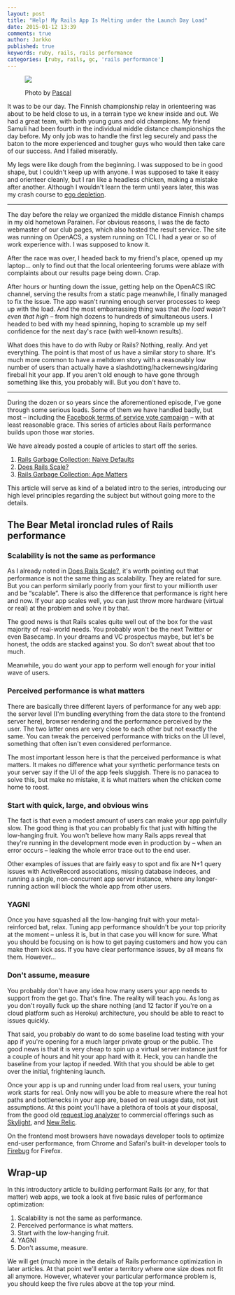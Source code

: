 ```yaml
---
layout: post
title: "Help! My Rails App Is Melting under the Launch Day Load"
date: 2015-01-12 13:39
comments: true
author: Jarkko
published: true
keywords: ruby, rails, rails performance
categories: [ruby, rails, gc, 'rails performance']
---
```


<figure markdown="1">
  <a href="https://www.flickr.com/photos/pasukaru76/4484360302">
    <img src="https://farm5.staticflickr.com/4065/4484360302_70ac4b6a8d_o_d.jpg">
  </a>

  <figcaption>
    <p>
      Photo by <a href="https://www.flickr.com/photos/pasukaru76/4484360302">Pascal</a>
    </p>
  </figcaption>
</figure>

It was to be our day. The Finnish championship relay in orienteering was about to be held close to us, in a terrain type we knew inside and out. We had a great team, with both young guns and old champions. My friend Samuli had been fourth in the individual middle distance championships the day before. My only job was to handle the first leg securely and pass the baton to the more experienced and tougher guys who would then take care of our success. And I failed miserably.

My legs were like dough from the beginning. I was supposed to be in good shape, but I couldn't keep up with anyone. I was supposed to take it easy and orienteer cleanly, but I ran like a headless chicken, making a mistake after another. Although I wouldn't learn the term until years later, this was my crash course to [ego depletion](http://en.wikipedia.org/wiki/Ego_depletion).

---

The day before the relay we organized the middle distance Finnish champs in my old hometown Parainen. For obvious reasons, I was the de facto webmaster of our club pages, which also hosted the result service. The site was running on OpenACS, a system running on TCL I had a year or so of work experience with. I was supposed to know it.

After the race was over, I headed back to my friend's place, opened up my laptop… only to find out that the local orienteering forums were ablaze with complaints about our results page being down. Crap.

After hours or hunting down the issue, getting help on the OpenACS IRC channel, serving the results from a static page meanwhile, I finally managed to fix the issue. The app wasn't running enough server processes to keep up with the load. And the most embarrassing thing was that *the load wasn't even that high* – from high dozens to hundreds of simultaneous users. I headed to bed with my head spinning, hoping to scramble up my self confidence for the next day's race (with well-known results).

What does this have to do with Ruby or Rails? Nothing, really. And yet everything. The point is that most of us have a similar story to share. It's much more common to have a meltdown story with a reasonably low number of users than actually have a slashdotting/hackernewsing/daring fireball hit your app. If you aren't old enough to have gone through something like this, you probably will. But you don't have to.

---

During the dozen or so years since the aforementioned episode, I've gone through some serious loads. Some of them we have handled badly, but most – including the [Facebook terms of service vote campaign](http://wildfireapp.blogspot.fi/2009/04/wildfire-runs-facebook-site-governance.html) – with at least reasonable grace. This series of articles about Rails performance builds upon those war stories.

We have already posted a couple of articles to start off the series.

1. [Rails Garbage Collection: Naive Defaults](/theden/rails-garbage-collection-naive-defaults/)
2. [Does Rails Scale?](/theden/does-rails-scale/)
3. [Rails Garbage Collection: Age Matters](/theden/rails-garbage-collection-naive-defaults/)

This article will serve as kind of a belated intro to the series, introducing our high level principles regarding the subject but without going more to the details.

## The Bear Metal ironclad rules of Rails performance

### Scalability is not the same as performance

As I already noted in [Does Rails Scale?](/theden/does-rails-scale/), it's worth pointing out that performance is not the same thing as scalability. They are related for sure. But you can perform similarly poorly from your first to your millionth user and be “scalable”. There is also the difference that performance is right here and now. If your app scales well, you can just throw more hardware (virtual or real) at the problem and solve it by that.

The good news is that Rails scales quite well out of the box for the vast majority of real-world needs. You probably won't be the next Twitter or even Basecamp. In your dreams and VC prospectus maybe, but let's be honest, the odds are stacked against you. So don't sweat about that too much.

Meanwhile, you do want your app to perform well enough for your initial wave of users.

### Perceived performance is what matters

There are basically three different layers of performance for any web app: the server level (I'm bundling everything from the data store to the frontend server here), browser rendering and the performance perceived by the user. The two latter ones are very close to each other but not exactly the same. You can tweak the perceived performance with tricks on the UI level, something that often isn't even considered performance.

The most important lesson here is that the perceived performance is what matters. It makes no difference what your synthetic performance tests on your server say if the UI of the app feels sluggish. There is no panacea to solve this, but make no mistake, it is what matters when the chicken come home to roost.

### Start with quick, large, and obvious wins

The fact is that even a modest amount of users can make your app painfully slow. The good thing is that you can probably fix that just with hitting the low-hanging fruit. You won't believe how many Rails apps reveal that they're running in the development mode even in production by – when an error occurs – leaking the whole error trace out to the end user.

Other examples of issues that are fairly easy to spot and fix are N+1 query issues with ActiveRecord associations, missing database indeces, and running a single, non-concurrent app server instance, where any longer-running action will block the whole app from other users.

### YAGNI

Once you have squashed all the low-hanging fruit with your metal-reinforced bat, relax. Tuning app performance shouldn't be your top priority at the moment – unless it is, but in that case you will know for sure. What you should be focusing on is how to get paying customers and how you can make them kick ass. If you have clear performance issues, by all means fix them. However…

### Don't assume, measure

You probably don't have any idea how many users your app needs to support from the get go. That's fine. The reality will teach you. As long as you don't royally fuck up the share nothing (and 12 factor if you're on a cloud platform such as Heroku) architecture, you should be able to react to issues quickly.

That said, you probably do want to do some baseline load testing with your app if you're opening for a much larger private group or the public. The good news is that it is very cheap to spin up a virtual server instance just for a couple of hours and hit your app hard with it. Heck, you can handle the baseline from your laptop if needed. With that you should be able to get over the initial, frightening launch.

Once your app is up and running under load from real users, your tuning work starts for real. Only now will you be able to measure where the real hot paths and bottlenecks in your app are, based on real usage data, not just assumptions. At this point you'll have a plethora of tools at your disposal, from the good old [request log analyzer](https://github.com/wvanbergen/request-log-analyzer) to commercial offerings such as [Skylight](https://www.skylight.io), and [New Relic](http://newrelic.com).

On the frontend most browsers have nowadays developer tools to optimize end-user performance, from Chrome and Safari's built-in developer tools to [Firebug](http://getfirebug.com) for Firefox.

## Wrap-up

In this introductory article to building performant Rails (or any, for that matter) web apps, we took a look at five basic rules of performance optimization:

1. Scalability is not the same as performance.
2. Perceived performance is what matters.
3. Start with the low-hanging fruit.
4. YAGNI
5. Don't assume, measure.

We will get (much) more in the details of Rails performance optimization in later articles. At that point we'll enter a territory where one size does not fit all anymore. However, whatever your particular performance problem is, you should keep the five rules above at the top your mind.
